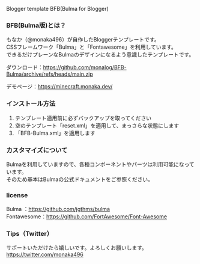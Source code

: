 Blogger template BFB(Bulma for Blogger)

### BFB(Bulma版)とは？
もなか（@monaka496）が自作したBloggerテンプレートです。  
CSSフレームワーク「Bulma」と「Fontawesome」を利用しています。  
できるだけプレーンなBulmaのデザインになるよう意識したテンプレートです。  

ダウンロード：https://github.com/monalog/BFB-Bulma/archive/refs/heads/main.zip
  
デモページ：https://minecraft.monaka.dev/  

### インストール方法
1. テンプレート適用前に必ずバックアップを取ってください
2. 空のテンプレート「reset.xml」を適用して、まっさらな状態にします
3. 「BFB-Bulma.xml」を適用します

### カスタマイズについて
Bulmaを利用していますので、各種コンポーネントやパーツは利用可能になっています。  
そのため基本はBulmaの公式ドキュメントをご参照ください。  

### license
Bulma      ：https://github.com/jgthms/bulma  
Fontawesome：https://github.com/FortAwesome/Font-Awesome

### Tips（Twitter）
サポートいただけたら嬉しいです。よろしくお願いします。  
https://twitter.com/monaka496
